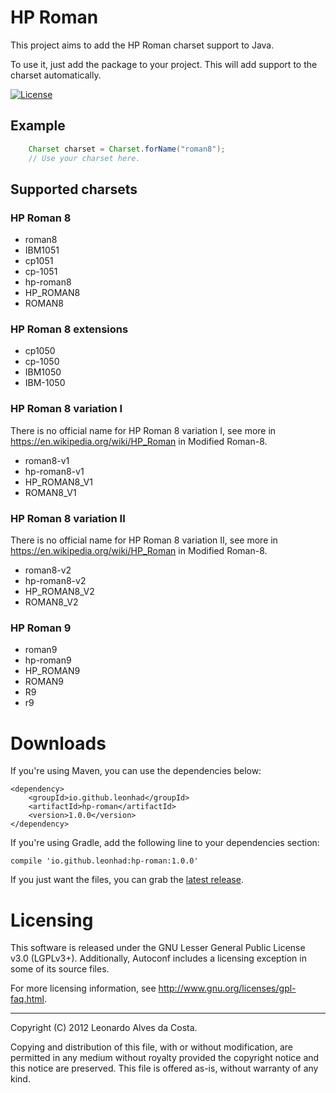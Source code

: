 # HP Roman

This project aims to add the HP Roman charset support to Java.

To use it, just add the package to your project. This will add support to the charset automatically.

[![License](https://img.shields.io/badge/License-GPL%203.0-blue.svg)](LICENSE)

## Example ##

```java
    Charset charset = Charset.forName("roman8");
    // Use your charset here.
```

## Supported charsets

### HP Roman 8

* roman8
* IBM1051
* cp1051
* cp-1051
* hp-roman8
* HP_ROMAN8
* ROMAN8

### HP Roman 8 extensions

* cp1050
* cp-1050
* IBM1050
* IBM-1050

### HP Roman 8 variation I

There is no official name for HP Roman 8 variation I, see more in https://en.wikipedia.org/wiki/HP_Roman in Modified Roman-8.

* roman8-v1
* hp-roman8-v1
* HP_ROMAN8_V1
* ROMAN8_V1

### HP Roman 8 variation II

There is no official name for HP Roman 8 variation II, see more in https://en.wikipedia.org/wiki/HP_Roman in Modified Roman-8.

* roman8-v2
* hp-roman8-v2
* HP_ROMAN8_V2
* ROMAN8_V2

### HP Roman 9

* roman9
* hp-roman9
* HP_ROMAN9
* ROMAN9
* R9
* r9

# Downloads #
If you're using Maven, you can use the dependencies below:

```
<dependency>
    <groupId>io.github.leonhad</groupId>
    <artifactId>hp-roman</artifactId>
    <version>1.0.0</version>
</dependency>
```

If you're using Gradle, add the following line to your dependencies section:

    compile 'io.github.leonhad:hp-roman:1.0.0'

If you just want the files, you can grab the [latest release](https://github.com/leonhad/hp-roman/releases/latest).

# Licensing

This software is released under the GNU Lesser General Public License v3.0 (LGPLv3+).
Additionally, Autoconf includes a licensing exception in some of its
source files.

For more licensing information, see
<http://www.gnu.org/licenses/gpl-faq.html>.

-----
Copyright (C) 2012 Leonardo Alves da Costa.

Copying and distribution of this file, with or without modification,
are permitted in any medium without royalty provided the copyright
notice and this notice are preserved.  This file is offered as-is,
without warranty of any kind.
